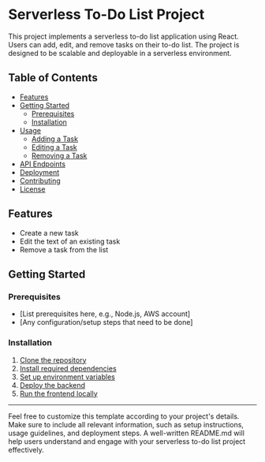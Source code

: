 # Serverless To-Do List Project

This project implements a serverless to-do list application using React. Users can add, edit, and remove tasks on their to-do list. The project is designed to be scalable and deployable in a serverless environment.

## Table of Contents

- [Features](#features)
- [Getting Started](#getting-started)
  - [Prerequisites](#prerequisites)
  - [Installation](#installation)
- [Usage](#usage)
  - [Adding a Task](#adding-a-task)
  - [Editing a Task](#editing-a-task)
  - [Removing a Task](#removing-a-task)
- [API Endpoints](#api-endpoints)
- [Deployment](#deployment)
- [Contributing](#contributing)
- [License](#license)

## Features

- Create a new task
- Edit the text of an existing task
- Remove a task from the list

## Getting Started

### Prerequisites

- [List prerequisites here, e.g., Node.js, AWS account]
- [Any configuration/setup steps that need to be done]

### Installation

1. [Clone the repository](#)
2. [Install required dependencies](#)
3. [Set up environment variables](#)
4. [Deploy the backend](#)
5. [Run the frontend locally](#)

---

Feel free to customize this template according to your project's details. Make sure to include all relevant information, such as setup instructions, usage guidelines, and deployment steps. A well-written README.md will help users understand and engage with your serverless to-do list project effectively.
